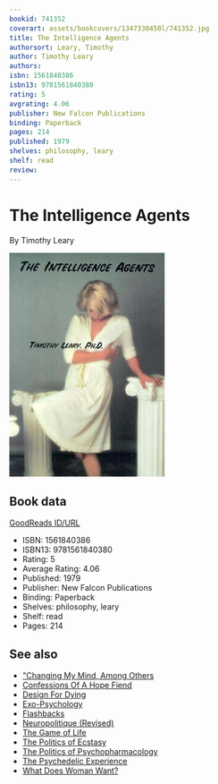 ```yaml
---
bookid: 741352
coverart: assets/bookcovers/1347330450l/741352.jpg
title: The Intelligence Agents
authorsort: Leary, Timothy
author: Timothy Leary
authors: 
isbn: 1561840386
isbn13: 9781561840380
rating: 5
avgrating: 4.06
publisher: New Falcon Publications
binding: Paperback
pages: 214
published: 1979
shelves: philosophy, leary
shelf: read
review: 
---
```


# The Intelligence Agents

By Timothy Leary

![](../../assets/bookcovers/1347330450l/741352.jpg)

## Book data

[GoodReads ID/URL](https://www.goodreads.com/book/show/741352)

- ISBN: 1561840386
- ISBN13: 9781561840380
- Rating: 5
- Average Rating: 4.06
- Published: 1979
- Publisher: New Falcon Publications
- Binding: Paperback
- Shelves: philosophy, leary
- Shelf: read
- Pages: 214


## See also

- ["Changing My Mind, Among Others](Changing_My_Mind__Among_Others-_Lifetime_Writings.md)
- [Confessions Of A Hope Fiend](Confessions_Of_A_Hope_Fiend.md)
- [Design For Dying](Design_For_Dying.md)
- [Exo-Psychology](Exo-Psychology-_A_Manual_on_the_Use_of_the_Human_Nervous_System_According_to_the_Instructions_of_the_Manufacturers.md)
- [Flashbacks](Flashbacks.md)
- [Neuropolitique (Revised)](Neuropolitique_Revised.md)
- [The Game of Life](The_Game_of_Life.md)
- [The Politics of Ecstasy](The_Politics_of_Ecstasy.md)
- [The Politics of Psychopharmacology](The_Politics_of_Psychopharmacology.md)
- [The Psychedelic Experience](The_Psychedelic_Experience.md)
- [What Does Woman Want?](What_Does_Woman_Want.md)
